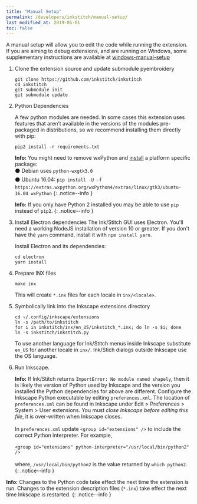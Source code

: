 ```yaml
---
title: "Manual Setup"
permalink: /developers/inkstitch/manual-setup/
last_modified_at: 2019-05-01
toc: false
---
```

A manual setup will allow you to edit the code while running the extension. If you are aiming to debug extensions, and are running on Windows,
some supplementary instructions are available at [windows-manual-setup](/developers/windows-manual-setup/)  

1. Clone the extension source and update submodule pyembroidery

   ```
   git clone https://github.com/inkstitch/inkstitch
   cd inkstitch
   git submodule init
   git submodule update
   ```
2. Python Dependencies

    A few python modules are needed. In some cases this extension uses features that aren’t available in the versions of the modules pre-packaged in distributions, so we recommend installing them directly with pip:
    ```
    pip2 install -r requirements.txt
    ```

    **Info:** You might need to remove wxPython and [install](https://wiki.wxpython.org/How%20to%20install%20wxPython) a platform specific package:<br />
       ⚫ Debian uses `python-wxgtk3.0`<br />
       ⚫ Ubuntu 16.04: `pip install -U -f https://extras.wxpython.org/wxPython4/extras/linux/gtk3/ubuntu-16.04 wxPython`
    {: .notice--info }
    
    **Info:** If you only have Python 2 installed you may be able to use `pip` instead of `pip2`.
    {: .notice--info }

3. Install Electron dependencies
    The Ink/Stitch GUI uses Electron.  You'll need a working NodeJS installation of version 10 or greater.  If you don't have the `yarn` command, install it with `npm install yarn`.

    Install Electron and its dependencies:

    ```
    cd electron
    yarn install
    ```

4. Prepare INX files

    ```
    make inx
    ```

    This will create `*.inx` files for each locale in `inx/<locale>`.

5. Symbolically link into the Inkscape extensions directory

    ```
    cd ~/.config/inkscape/extensions
    ln -s /path/to/inkstitch
    for i in inkstitch/inx/en_US/inkstitch_*.inx; do ln -s $i; done
    ln -s inkstitch/inkstitch.py
    ```

    To use another language for Ink/Stitch menus inside Inkscape substitute `en_US` for another locale in `inx/`. Ink/Stich dialogs outside Inkscape use the OS language.

6. Run Inkscape.

    **Info:** If Ink/Stitch returns `ImportError: No module named shapely`, then it is likely the version of Python used by Inkscape and the version you installed the Python dependencies for above are different. Configure the Inkscape Python executable by editing `preferences.xml`. The location of `preferences.xml` can be found in Inkscape under Edit > Preferences > System > User extensions. You must *close Inkscape before editing this file*, it is over-written when Inkscape closes.<br/><br/>
    In `preferences.xml` update `<group id="extensions" />` to include the correct Python interpreter. For example,<br/><br/>
    `<group id="extensions" python-interpreter="/usr/local/bin/python2" />`<br/><br/>
    where, `/usr/local/bin/python2` is the value returned by `which python2`.
    {: .notice--info }


**Info:** Changes to the Python code take effect the next time the extension is run. Changes to the extension description files (`*.inx`) take effect the next time Inkscape is restarted.
{: .notice--info }

